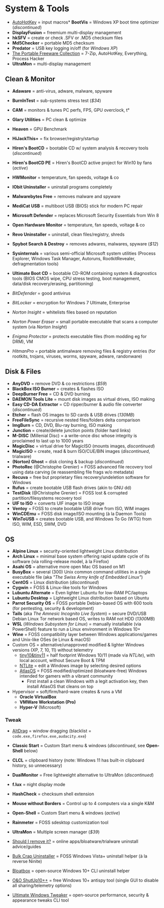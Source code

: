 # System & Tools

* [AutoHotKey](https://www.autohotkey.com) = input macros* **BootVis** = Windows XP boot time optimizer (_discontinued_)
* **DisplayFusion** = freemium multi-display management
* **hkSFV** = create or check .SFV or .MD5 checksum files
* **Md5Checker** = portable MD5 checksum
* **Predator** = USB key logging in/off (for _Windows XP_)
* [The Portable Freeware Collection](https://www.portablefreeware.com) = 7-Zip, AutoHotKey, Everything, Process Hacker
* **UltraMon** = multi-display management

## Clean & Monitor

* **Adaware** = anti-virus, adware, malware, spyware
* **BurnInTest** = sub-systems stress test (_$34_)
* **CAM** = monitors & tunes PC perfs, FPS, GPU overclock, t°
* **Glary Utilities** = PC clean & optimize
* **Heaven** = GPU Benchmark
* **HiJackThis+** = fix browser/registry/startup
* **Hiren's BootCD** = bootable CD w/ system analysis & recovery tools (_discontinued_)
* **Hiren's BootCD PE** = Hiren's BootCD active project for Win10 by fans (_active_)
* **HWMonitor** = temperature, fan speeds, voltage & co
* **IObit Uninstaller** = uninstall programs completely
* **Malwarebytes Free** = removes malware and spyware
* **MediCat USB** = multiboot USB (BIOS) stick for modern PC repair
* **Microsoft Defender** = replaces Microsoft Security Essentials from Win 8
* **Open Hardware Monitor** = temperature, fan speeds, voltage & co
* **Revo Uninstaller** = uninstall, clean files/registry, shreds
* **Spybot Search & Destroy** = removes adwares, malwares, spyware (_$12_)
* **Sysinternals** = various semi-official Microsoft system utilities (Process Explorer, Windows Task Manager, Autoruns, RootkitRevealer, defragmentation tools)
* **Ultimate Boot CD** = bootable CD-ROM containing system & diagnostics tools (BIOS CMOS wipe, CPU stress testing, boot management, data/disk recovery/erasing, partitioning)

* _BitDefender_ = good antivirus
* _BitLocker_ = encryption for Windows 7 Ultimate, Enterprise
* _Norton Insight_ = whitelists files based on reputation
* _Norton Power Eraser_ = small portable executable that scans a computer system (via _Norton Insight_)
* _Enigma Protector_ = protects executable files (from modding eg for DRM), VM
* _HitmanPro_ = portable antimalware removing files & registry entries (for rootkits, trojans, viruses, worms, spyware, adware, randonware)

## Disk & Files

* **AnyDVD** = remove DVD & co restrictions (_$59_)
* **BlackBox ISO Burner** = creates & flashes ISO
* **DeepBurner Free** = CD & DVD burning
* **DAEMON Tools Lite** = mount disk images as virtual drives, ISO making
* **Easy CD-DA Extractor** = CD ripper/burner & audio file converter (_discontinued_)
* **Etcher** = flash OS images to SD cards & USB drives (_130MB_)
* **FreeFileSync** = recursive nested files/folders delta comparison
* **ImgBurn** = CD, DVD, Blu-ray burning, ISO making
* **Junction** = create/delete junction points (folder hard links)
* **M-DISC** (Millenial Disc) = a write-once disc whose integrity is proclaimed to last up to 1000 years
* **MagicDisc** = virtual drive for MagicISO (mounts images, _discontinued_)
* **MagicISO** = create, read & burn ISO/CUE/BIN images (_discontinued_, trialware)
* **(Norton) Ghost** = disk cloning & backup (_discontinued_)
* **PhotoRec** (@Christophe Grenier) = FOSS advanced file recovery tool using data carving (ie reassembling file frags w/o metadata)
* **Recuva** = free but proprietary files recovery/undeletion software for Windows
* **Rufus** = create bootable USB flash drives (akin to GNU dd)
* **TestDisk** (@Christophe Grenier) = FOSS lost & corrupted partition/filesystems recovery tool
* **UIF to ISO** = converts UIF image to ISO image
* **Ventoy** = FOSS to create bootable USB drive from ISO, WIM images
* **WinCDEmu** = FOSS disk image/ISO mounting (à la Daemon Tools)
* **WinToUSB** = creates bootable USB, and Windows To Go (WTG) from ISO, WIM, ESD, SWM, DVD

## OS

* **Alpine Linux** = security-oriented lightweight Linux distribution
* **Arch Linux** = minimal base system offering rapid update cycle of its software (via rolling-release model, à la Firefox)
* **Asahi OS** = alternative more open Mac OS based on M1
* **BusyBox** = several (300) Unix common command utilities in a single executable file (aka _"The Swiss Army knife of Embedded Linux"_)
* **CentOS** = Linux distribution (_discontinued_)
* **Cygwin** = FOSS & Linux-like tools for Windows
* **Lubuntu Alternate** = Even lighter Lubuntu for low-RAM PC/laptops
* **Lubuntu Desktop** = Lightweight Linux distribution based on Ubuntu
* **Parrot Security OS** = FOSS portable Debian-based OS with 600 tools (for pentesting, security & development)
* **Tails** (aka _The Amnesic Incognito Live System_) = secure DVD/USB Debian Linux Tor network based OS, writes to RAM not HDD (_1300MB_)
* **WSL** (_Windows Subsystem for Linux_) = manually installable (via PowerShell) feature to run a Linux environment in Windows 10+
* **Wine** = FOSS compatibility layer between Windows applications/games and Unix-like OSes (ie Linux & macOS)
* Custom OS = alternative/unapproved modified & lighter Windows versions (XP, 7, 10, 11) without telemetry
  * [tiny10&tiny11](https://tiny10.com) = half footprint Windows 10/11 (made via _NTLite_), with local account, without Secure Boot & TPM
  * [NTLite](https://www.ntlite.com) = edit a Windows image by selecting desired options
  * [AtlasOS](https://atlasos.net) = FOSS modified/optimized (bloatware-free) Windows intended for gamers with a vibrant community
    * First install a clean Windows with a legit activation key, then install AtlasOS that cleans on top
* Hypervisor = soft/firm/hard-ware creates & runs a VM
  * **Oracle VirtualBox**
  * **VMWare Workstation (Pro)**
  * **Hyper-V** (Microsoft)

### Tweak

* [AltDrag](https://stefansundin.github.io/altdrag) = window dragging (blacklist = `code.exe,firefox.exe,audacity.exe`)
* **Classic Start** = Custom Start menu & windows (_discontinued_, see **Open-Shell** below)
* **CLCL** = clipboard history (note: Windows 11 has built-in clipboard history, so unnecessary)
* **DualMonitor** = Free lightweight alternative to UltraMon (_discontinued_)
* **f.lux** = night display mode
* **HashCheck** = checksum shell extension
* **Mouse without Borders** = Control up to 4 computers via a single K&M
* **Open-Shell** = Custom Start menu & windows (_active_)
* **Rainmeter** = FOSS sdesktop customization tool
* **UltraMon** = Multiple screen manager (_$39_)

* [Should I remove it?](https://www.shouldiremoveit.com) = online apps/bloatware/trialware uninstall advice/guides
* [Bulk Crap Uninstaller](https://www.bcuninstaller.com) = FOSS Windows Vista+ uninstall helper (à la reverse Ninite)
* [Bloatbox](https://github.com/builtbybel/bloatbox) = open-source Windows 10+ CLI uninstall helper
* [O&O ShutUp10++](https://www.oo-software.com/en/shutup10) = free Windows 10+ antispy tool (single GUI to disable all sharing/telemetry options)
* [Ultimate Windows Tweaker](https://www.thewindowsclub.com/ultimate-windows-tweaker-5-for-windows-11) = open-source performance, security & appearance tweaks CLI tool
